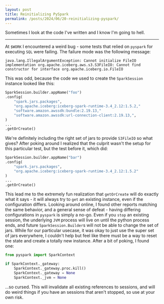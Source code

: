```yaml
---
layout: post
title: Reinitializing PySpark
permalink: /posts/2024/06/20-reinitializing-pyspark/
---
```


Sometimes I look at the code I've written and I know I'm going to hell.

---

At `$WORK` I encountered a weird bug - some tests that relied on `pyspark` for
executing `SQL` were failing. The failure mode was the following message:

```
java.lang.IllegalArgumentException: Cannot initialize FileIO implementation org.apache.iceberg.aws.s3.S3FileIO: Cannot find constructor for interface org.apache.iceberg.io.FileIO
```

This was odd, because the code we used to create the `SparkSession` instance
looked like this:
```python
SparkSession.builder.appName("foo")
.config(
    "spark.jars.packages",
    "org.apache.iceberg:iceberg-spark-runtime-3.4_2.12:1.5.2,"
    "software.amazon.awssdk:bundle:2.19.13,"
    "software.amazon.awssdk:url-connection-client:2.19.13,",
)
...
.getOrCreate()
```

We're definitely including the right set of jars to provide `S3FileIO` so what
gives? After poking around I realized that the culprit wasn't the setup for this
particular test, but the test before it, which did:
```python
SparkSession.builder.appName("bar")
.config(
    "spark.jars.packages",
    "org.apache.iceberg:iceberg-spark-runtime-3.4_2.12:1.5.2"
)
...
.getOrCreate()
```

This lead me to the extremely fun realization that `getOrCreate` will do exactly
what it says - it will always try to `get` an existing instance, even if the
configuration differs. Looking around online, I found other reports matching the
same behavior, and a general sense of defeat - having differing configurations
in `pyspark` is simply a no-go. Even if you `stop` an existing session, the
underlying `JVM` process will live on until the python process ends, and future
`SparkSession.Builder`s will not be able to change the set of jars. While for
our particular usecase, it was okay to just use the super set of jars
everywhere, I couldn't help but feel like there must be a way to reset the state
and create a totally new instance. After a bit of poking, I found one:

```python
from pyspark import SparkContext

if SparkContext._gateway:
    SparkContext._gateway.proc.kill()
    SparkContext._gateway = None
    SparkContext._jvm = None
```

...so cursed. This will invalidate all existing references to sessions, and will
do weird things if you have an sessions that aren't stopped, so use at your own
risk.
